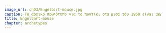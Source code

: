 ```yaml
---
image_url: ch03/Engelbart-mouse.jpg
caption: Το αρχικό πρωτότυπο για το ποντίκι στα μισά του 1960 είναι ακριβώς το ίδιο μορφολογικά με τις αντίστοιχες συσκευές που παράγονται με μεγάλη επιτυχία πενήντα χρόνια μετά, αν και φυσικά έχουν βελτιωθεί πολλές επιμέρους λειτουργικές ιδιότητές του.
title: Engelbart-mouse
chapter: archetypes
---
```

